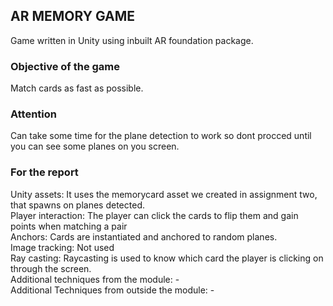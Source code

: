 ## AR MEMORY GAME
Game written in Unity using inbuilt AR foundation package.

### Objective of the game
Match cards as fast as possible.

### Attention
Can take some time for the plane detection to work so dont procced until you can see some planes on you screen.

### For the report

Unity assets: It uses the memorycard asset we created in assignment two, that spawns on planes detected.  
Player interaction: The player can click the cards to flip them and gain points when matching a pair  
Anchors: Cards are instantiated and anchored to random planes.  
Image tracking: Not used  
Ray casting: Raycasting is used to know which card the player is clicking on through the screen.  
Additional techniques from the module: -  
Additional Techniques from outside the module: -  
